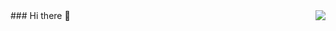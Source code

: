 <img align="right" src="https://github-readme-stats.vercel.app/api?username=jp-liu&show_icons=true&icon_color=CE1D2D&text_color=718096&bg_color=ffffff&hide_title=true" />
### Hi there 👋

<!--
**jp-liu/jp-liu** is a ✨ _special_ ✨ repository because its `README.md` (this file) appears on your GitHub profile.

Here are some ideas to get you started:

- 🔭 I’m currently working on ...
- 🌱 I’m currently learning ...
- 👯 I’m looking to collaborate on ...
- 🤔 I’m looking for help with ...
- 💬 Ask me about ...
- 📫 How to reach me: ...
- 😄 Pronouns: ...
- ⚡ Fun fact: ...
-->
